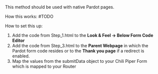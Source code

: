This method should be used with native Pardot pages.

How this works:
#TODO

How to set this up:
1. Add the code from Step_1.html to the **Look & Feel → Below Form Code Editor**
2. Add the code from Step_3.html to the **Parent Webpage** in which the Pardot form code resides or to the **Thank you page** if a redirect is enabled.
3. Map the values from the submitData object to your Chili Piper Form which is mapped to your Router
